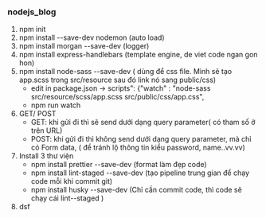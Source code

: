 ### nodejs_blog
1. npm init	
2. npm install --save-dev nodemon 	(auto load)
3. npm install morgan --save-dev	(logger)
4. npm install express-handlebars	(template engine, de  viet code ngan gon hon)
5. npm install node-sass --save-dev  (	dùng để css file. Mình sẽ tạo app.scss trong src/resource sau đó link nó sang public/css)
    - edit in package.json -> scripts": {"watch" : "node-sass src/resource/scss/app.scss src/public/css/app.css",
    - npm run watch
6. GET/ POST
    - GET: khi gửi đi thì sẽ send dưới dạng query parameter( có tham số ở trên URL)
    - POST: khi gửi đi thì không send dưới dạng query parameter, mà chỉ có Form data, ( để tránh lộ thông tin kiểu password, name..vv.vv)
7. Install 3 thư viện
    - npm install prettier --save-dev  (format làm đẹp code)
    - npm install lint-staged --save-dev  (tạo pipeline trung gian để chạy code mỗi khi commit git)
    - npm install husky --save-dev (Chỉ cần commit code, thì code sẽ chạy cái lint--staged )
8. dsf
